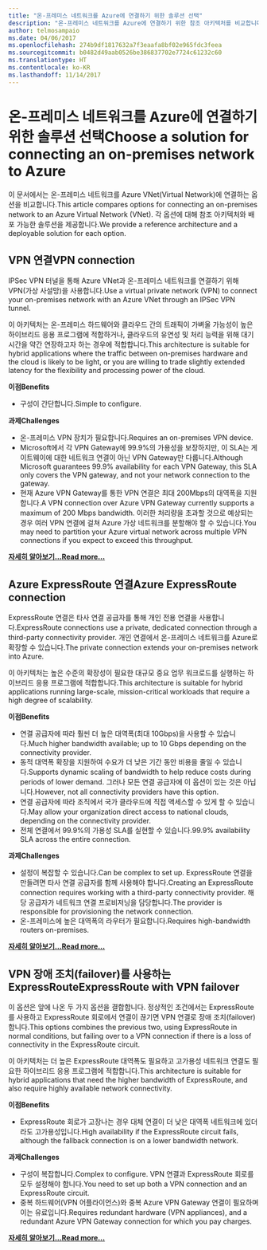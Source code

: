```yaml
---
title: "온-프레미스 네트워크를 Azure에 연결하기 위한 솔루션 선택"
description: "온-프레미스 네트워크를 Azure에 연결하기 위한 참조 아키텍처를 비교합니다."
author: telmosampaio
ms.date: 04/06/2017
ms.openlocfilehash: 274b9df1817632a7f3eaafa8bf02e965fdc3feea
ms.sourcegitcommit: b0482d49aab0526be386837702e7724c61232c60
ms.translationtype: HT
ms.contentlocale: ko-KR
ms.lasthandoff: 11/14/2017
---
```

# <a name="choose-a-solution-for-connecting-an-on-premises-network-to-azure"></a><span data-ttu-id="34d6e-103">온-프레미스 네트워크를 Azure에 연결하기 위한 솔루션 선택</span><span class="sxs-lookup"><span data-stu-id="34d6e-103">Choose a solution for connecting an on-premises network to Azure</span></span>

<span data-ttu-id="34d6e-104">이 문서에서는 온-프레미스 네트워크를 Azure VNet(Virtual Network)에 연결하는 옵션을 비교합니다.</span><span class="sxs-lookup"><span data-stu-id="34d6e-104">This article compares options for connecting an on-premises network to an Azure Virtual Network (VNet).</span></span> <span data-ttu-id="34d6e-105">각 옵션에 대해 참조 아키텍처와 배포 가능한 솔루션을 제공합니다.</span><span class="sxs-lookup"><span data-stu-id="34d6e-105">We provide a reference architecture and a deployable solution for each option.</span></span>

## <a name="vpn-connection"></a><span data-ttu-id="34d6e-106">VPN 연결</span><span class="sxs-lookup"><span data-stu-id="34d6e-106">VPN connection</span></span>

<span data-ttu-id="34d6e-107">IPSec VPN 터널을 통해 Azure VNet과 온-프레미스 네트워크를 연결하기 위해 VPN(가상 사설망)을 사용합니다.</span><span class="sxs-lookup"><span data-stu-id="34d6e-107">Use a virtual private network (VPN) to connect your on-premises network with an Azure VNet through an IPSec VPN tunnel.</span></span>

<span data-ttu-id="34d6e-108">이 아키텍처는 온-프레미스 하드웨어와 클라우드 간의 트래픽이 가벼울 가능성이 높은 하이브리드 응용 프로그램에 적합하거나, 클라우드의 유연성 및 처리 능력을 위해 대기 시간을 약간 연장하고자 하는 경우에 적합합니다.</span><span class="sxs-lookup"><span data-stu-id="34d6e-108">This architecture is suitable for hybrid applications where the traffic between on-premises hardware and the cloud is likely to be light, or you are willing to trade slightly extended latency for the flexibility and processing power of the cloud.</span></span>

<span data-ttu-id="34d6e-109">**이점**</span><span class="sxs-lookup"><span data-stu-id="34d6e-109">**Benefits**</span></span>

- <span data-ttu-id="34d6e-110">구성이 간단합니다.</span><span class="sxs-lookup"><span data-stu-id="34d6e-110">Simple to configure.</span></span>

<span data-ttu-id="34d6e-111">**과제**</span><span class="sxs-lookup"><span data-stu-id="34d6e-111">**Challenges**</span></span>

- <span data-ttu-id="34d6e-112">온-프레미스 VPN 장치가 필요합니다.</span><span class="sxs-lookup"><span data-stu-id="34d6e-112">Requires an on-premises VPN device.</span></span>
- <span data-ttu-id="34d6e-113">Microsoft에서 각 VPN Gateway에 99.9%의 가용성을 보장하지만, 이 SLA는 게이트웨이에 대한 네트워크 연결이 아닌 VPN Gateway만 다룹니다.</span><span class="sxs-lookup"><span data-stu-id="34d6e-113">Although Microsoft guarantees 99.9% availability for each VPN Gateway, this SLA only covers the VPN gateway, and not your network connection to the gateway.</span></span>
- <span data-ttu-id="34d6e-114">현재 Azure VPN Gateway를 통한 VPN 연결은 최대 200Mbps의 대역폭을 지원합니다.</span><span class="sxs-lookup"><span data-stu-id="34d6e-114">A VPN connection over Azure VPN Gateway currently supports a maximum of 200 Mbps bandwidth.</span></span> <span data-ttu-id="34d6e-115">이러한 처리량을 초과할 것으로 예상되는 경우 여러 VPN 연결에 걸쳐 Azure 가상 네트워크를 분할해야 할 수 있습니다.</span><span class="sxs-lookup"><span data-stu-id="34d6e-115">You may need to partition your Azure virtual network across multiple VPN connections if you expect to exceed this throughput.</span></span>

<span data-ttu-id="34d6e-116">**[자세히 알아보기...][vpn]**</span><span class="sxs-lookup"><span data-stu-id="34d6e-116">**[Read more...][vpn]**</span></span>

## <a name="azure-expressroute-connection"></a><span data-ttu-id="34d6e-117">Azure ExpressRoute 연결</span><span class="sxs-lookup"><span data-stu-id="34d6e-117">Azure ExpressRoute connection</span></span>

<span data-ttu-id="34d6e-118">ExpressRoute 연결은 타사 연결 공급자를 통해 개인 전용 연결을 사용합니다.</span><span class="sxs-lookup"><span data-stu-id="34d6e-118">ExpressRoute connections use a private, dedicated connection through a third-party connectivity provider.</span></span> <span data-ttu-id="34d6e-119">개인 연결에서 온-프레미스 네트워크를 Azure로 확장할 수 있습니다.</span><span class="sxs-lookup"><span data-stu-id="34d6e-119">The private connection extends your on-premises network into Azure.</span></span> 

<span data-ttu-id="34d6e-120">이 아키텍처는 높은 수준의 확장성이 필요한 대규모 중요 업무 워크로드를 실행하는 하이브리드 응용 프로그램에 적합합니다.</span><span class="sxs-lookup"><span data-stu-id="34d6e-120">This architecture is suitable for hybrid applications running large-scale, mission-critical workloads that require a high degree of scalability.</span></span> 

<span data-ttu-id="34d6e-121">**이점**</span><span class="sxs-lookup"><span data-stu-id="34d6e-121">**Benefits**</span></span>

- <span data-ttu-id="34d6e-122">연결 공급자에 따라 훨씬 더 높은 대역폭(최대 10Gbps)을 사용할 수 있습니다.</span><span class="sxs-lookup"><span data-stu-id="34d6e-122">Much higher bandwidth available; up to 10 Gbps depending on the connectivity provider.</span></span>
- <span data-ttu-id="34d6e-123">동적 대역폭 확장을 지원하여 수요가 더 낮은 기간 동안 비용을 줄일 수 있습니다.</span><span class="sxs-lookup"><span data-stu-id="34d6e-123">Supports dynamic scaling of bandwidth to help reduce costs during periods of lower demand.</span></span> <span data-ttu-id="34d6e-124">그러나 모든 연결 공급자에 이 옵션이 있는 것은 아닙니다.</span><span class="sxs-lookup"><span data-stu-id="34d6e-124">However, not all connectivity providers have this option.</span></span>
- <span data-ttu-id="34d6e-125">연결 공급자에 따라 조직에서 국가 클라우드에 직접 액세스할 수 있게 할 수 있습니다.</span><span class="sxs-lookup"><span data-stu-id="34d6e-125">May allow your organization direct access to national clouds, depending on the connectivity provider.</span></span>
- <span data-ttu-id="34d6e-126">전체 연결에서 99.9%의 가용성 SLA를 실현할 수 있습니다.</span><span class="sxs-lookup"><span data-stu-id="34d6e-126">99.9% availability SLA across the entire connection.</span></span>

<span data-ttu-id="34d6e-127">**과제**</span><span class="sxs-lookup"><span data-stu-id="34d6e-127">**Challenges**</span></span>

- <span data-ttu-id="34d6e-128">설정이 복잡할 수 있습니다.</span><span class="sxs-lookup"><span data-stu-id="34d6e-128">Can be complex to set up.</span></span> <span data-ttu-id="34d6e-129">ExpressRoute 연결을 만들려면 타사 연결 공급자를 함께 사용해야 합니다.</span><span class="sxs-lookup"><span data-stu-id="34d6e-129">Creating an ExpressRoute connection requires working with a third-party connectivity provider.</span></span> <span data-ttu-id="34d6e-130">해당 공급자가 네트워크 연결 프로비저닝을 담당합니다.</span><span class="sxs-lookup"><span data-stu-id="34d6e-130">The provider is responsible for provisioning the network connection.</span></span>
- <span data-ttu-id="34d6e-131">온-프레미스에 높은 대역폭의 라우터가 필요합니다.</span><span class="sxs-lookup"><span data-stu-id="34d6e-131">Requires high-bandwidth routers on-premises.</span></span>

<span data-ttu-id="34d6e-132">**[자세히 알아보기...][expressroute]**</span><span class="sxs-lookup"><span data-stu-id="34d6e-132">**[Read more...][expressroute]**</span></span>

## <a name="expressroute-with-vpn-failover"></a><span data-ttu-id="34d6e-133">VPN 장애 조치(failover)를 사용하는 ExpressRoute</span><span class="sxs-lookup"><span data-stu-id="34d6e-133">ExpressRoute with VPN failover</span></span>

<span data-ttu-id="34d6e-134">이 옵션은 앞에 나온 두 가지 옵션을 결합합니다. 정상적인 조건에서는 ExpressRoute를 사용하고 ExpressRoute 회로에서 연결이 끊기면 VPN 연결로 장애 조치(failover)합니다.</span><span class="sxs-lookup"><span data-stu-id="34d6e-134">This options combines the previous two, using ExpressRoute in normal conditions, but failing over to a VPN connection if there is a loss of connectivity in the ExpressRoute circuit.</span></span>

<span data-ttu-id="34d6e-135">이 아키텍처는 더 높은 ExpressRoute 대역폭도 필요하고 고가용성 네트워크 연결도 필요한 하이브리드 응용 프로그램에 적합합니다.</span><span class="sxs-lookup"><span data-stu-id="34d6e-135">This architecture is suitable for hybrid applications that need the higher bandwidth of ExpressRoute, and also require highly available network connectivity.</span></span> 

<span data-ttu-id="34d6e-136">**이점**</span><span class="sxs-lookup"><span data-stu-id="34d6e-136">**Benefits**</span></span>

- <span data-ttu-id="34d6e-137">ExpressRoute 회로가 고장나는 경우 대체 연결이 더 낮은 대역폭 네트워크에 있더라도 고가용성입니다.</span><span class="sxs-lookup"><span data-stu-id="34d6e-137">High availability if the ExpressRoute circuit fails, although the fallback connection is on a lower bandwidth network.</span></span>

<span data-ttu-id="34d6e-138">**과제**</span><span class="sxs-lookup"><span data-stu-id="34d6e-138">**Challenges**</span></span>

- <span data-ttu-id="34d6e-139">구성이 복잡합니다.</span><span class="sxs-lookup"><span data-stu-id="34d6e-139">Complex to configure.</span></span> <span data-ttu-id="34d6e-140">VPN 연결과 ExpressRoute 회로를 모두 설정해야 합니다.</span><span class="sxs-lookup"><span data-stu-id="34d6e-140">You need to set up both a VPN connection and an ExpressRoute circuit.</span></span>
- <span data-ttu-id="34d6e-141">중복 하드웨어(VPN 어플라이언스)와 중복 Azure VPN Gateway 연결이 필요하며 이는 유료입니다.</span><span class="sxs-lookup"><span data-stu-id="34d6e-141">Requires redundant hardware (VPN appliances), and a redundant Azure VPN Gateway connection for which you pay charges.</span></span>

<span data-ttu-id="34d6e-142">**[자세히 알아보기...][expressroute-vpn-failover]**</span><span class="sxs-lookup"><span data-stu-id="34d6e-142">**[Read more...][expressroute-vpn-failover]**</span></span>

<!-- links -->
[expressroute]: ./expressroute.md
[expressroute-vpn-failover]: ./expressroute-vpn-failover.md
[vpn]: ./vpn.md